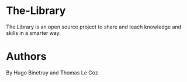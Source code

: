 # The-Library
The Library is an open source project to share and teach knowledge and skills in a smarter way.

# Authors
By Hugo Binetruy and Thomas Le Coz